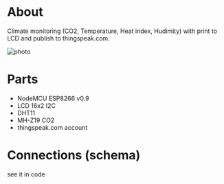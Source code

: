 # About

Climate monitoring (CO2, Temperature, Heat index, Hudimity)
with print to LCD and publish to thingspeak.com.

![photo](https://raw.github.com/asvavilov/iot-climate/master/20160918_182919.jpg)

# Parts

- NodeMCU ESP8266 v0.9
- LCD 16x2 I2C
- DHT11
- MH-Z19 CO2
- thingspeak.com account

# Connections (schema)

see it in code

